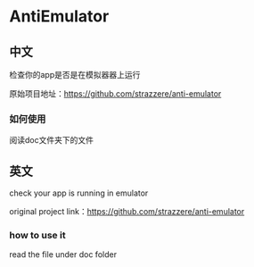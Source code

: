 # AntiEmulator

## 中文
检查你的app是否是在模拟器器上运行

原始项目地址：https://github.com/strazzere/anti-emulator

### 如何使用
阅读doc文件夹下的文件


## 英文
check your app is running in emulator

original project link：https://github.com/strazzere/anti-emulator

### how to use it

read the file under doc folder
